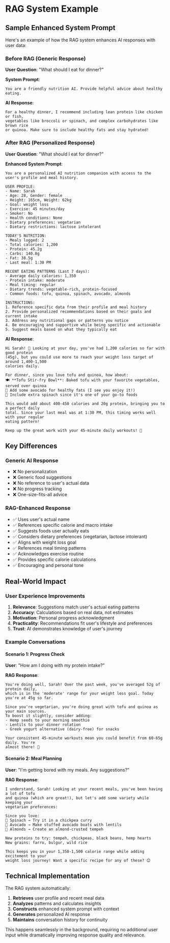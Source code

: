 # RAG System Example

## Sample Enhanced System Prompt

Here's an example of how the RAG system enhances AI responses with user data:

### Before RAG (Generic Response)
**User Question**: "What should I eat for dinner?"

**System Prompt**: 
```
You are a friendly nutrition AI. Provide helpful advice about healthy eating.
```

**AI Response**: 
```
For a healthy dinner, I recommend including lean protein like chicken or fish, 
vegetables like broccoli or spinach, and complex carbohydrates like brown rice 
or quinoa. Make sure to include healthy fats and stay hydrated!
```

### After RAG (Personalized Response)
**User Question**: "What should I eat for dinner?"

**Enhanced System Prompt**:
```
You are a personalized AI nutrition companion with access to the user's profile and meal history.

USER PROFILE:
- Name: Sarah
- Age: 28, Gender: female
- Height: 165cm, Weight: 62kg
- Goal: weight loss
- Exercise: 45 minutes/day
- Smoker: No
- Health conditions: None
- Dietary preferences: vegetarian
- Dietary restrictions: lactose intolerant

TODAY'S NUTRITION:
- Meals logged: 2
- Total calories: 1,200
- Protein: 45.2g
- Carbs: 140.8g
- Fat: 38.5g
- Last meal: 1:30 PM

RECENT EATING PATTERNS (Last 7 days):
- Average daily calories: 1,350
- Protein intake: moderate
- Meal timing: regular
- Dietary trends: vegetable-rich, protein-focused
- Common foods: tofu, quinoa, spinach, avocado, almonds

INSTRUCTIONS:
1. Reference specific data from their profile and meal history
2. Provide personalized recommendations based on their goals and current intake
3. Address any nutritional gaps or patterns you notice
4. Be encouraging and supportive while being specific and actionable
5. Suggest meals based on what they typically eat
```

**AI Response**:
```
Hi Sarah! 🌟 Looking at your day, you've had 1,200 calories so far with good protein 
(45g), but you could use more to reach your weight loss target of around 1,400-1,500 
calories daily.

For dinner, since you love tofu and quinoa, how about:
🍽️ **Tofu Stir-fry Bowl**: Baked tofu with your favorite vegetables, served over quinoa
🥑 Add some avocado for healthy fats (I see you enjoy it!)
🥬 Include extra spinach since it's one of your go-to foods

This would add about 400-450 calories and 20g protein, bringing you to a perfect daily 
total. Since your last meal was at 1:30 PM, this timing works well with your regular 
eating pattern!

Keep up the great work with your 45-minute daily workouts! 💪
```

## Key Differences

### Generic AI Response
- ❌ No personalization
- ❌ Generic food suggestions
- ❌ No reference to user's actual data
- ❌ No progress tracking
- ❌ One-size-fits-all advice

### RAG-Enhanced Response
- ✅ Uses user's actual name
- ✅ References specific calorie and macro intake
- ✅ Suggests foods user actually eats
- ✅ Considers dietary preferences (vegetarian, lactose intolerant)
- ✅ Aligns with weight loss goal
- ✅ References meal timing patterns
- ✅ Acknowledges exercise routine
- ✅ Provides specific calorie calculations
- ✅ Encouraging and personal tone

## Real-World Impact

### User Experience Improvements
1. **Relevance**: Suggestions match user's actual eating patterns
2. **Accuracy**: Calculations based on real data, not estimates
3. **Motivation**: Personal progress acknowledgment
4. **Practicality**: Recommendations fit user's lifestyle and preferences
5. **Trust**: AI demonstrates knowledge of user's journey

### Example Conversations

#### Scenario 1: Progress Check
**User**: "How am I doing with my protein intake?"

**RAG Response**: 
```
You're doing well, Sarah! Over the past week, you've averaged 52g of protein daily, 
which is in the 'moderate' range for your weight loss goal. Today you're at 45g so far.

Since you're vegetarian, you're doing great with tofu and quinoa as your main sources. 
To boost it slightly, consider adding:
- Hemp seeds to your morning smoothie
- Lentils to your dinner rotation
- Greek yogurt alternative (dairy-free) for snacks

Your consistent 45-minute workouts mean you could benefit from 60-65g daily. You're 
almost there! 💪
```

#### Scenario 2: Meal Planning
**User**: "I'm getting bored with my meals. Any suggestions?"

**RAG Response**:
```
I understand, Sarah! Looking at your recent meals, you've been having a lot of tofu 
and quinoa (which are great!), but let's add some variety while keeping your 
vegetarian preferences:

Since you love:
🥬 Spinach → Try it in a chickpea curry
🥑 Avocado → Make stuffed avocado boats with lentils
🌰 Almonds → Create an almond-crusted tempeh

New proteins to try: tempeh, chickpeas, black beans, hemp hearts
New grains: farro, bulgur, wild rice

This keeps you in your 1,350-1,500 calorie range while adding excitement to your 
weight loss journey! Want a specific recipe for any of these? 😊
```

## Technical Implementation

The RAG system automatically:
1. **Retrieves** user profile and recent meal data
2. **Analyzes** patterns and calculates insights  
3. **Constructs** enhanced system prompt with context
4. **Generates** personalized AI response
5. **Maintains** conversation history for continuity

This happens seamlessly in the background, requiring no additional user input while dramatically improving response quality and relevance.
